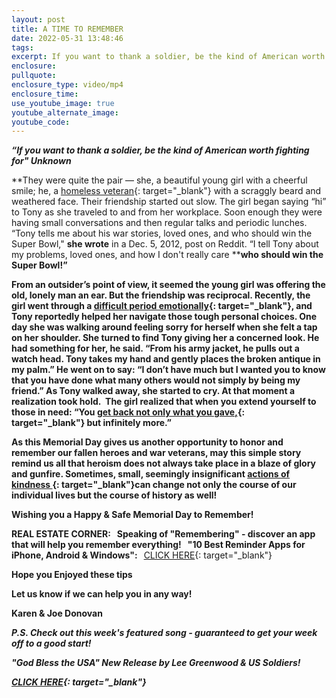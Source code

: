 ```yaml
---
layout: post
title: A TIME TO REMEMBER
date: 2022-05-31 13:48:46
tags:
excerpt: If you want to thank a soldier, be the kind of American worth fighting for
enclosure:
pullquote:
enclosure_type: video/mp4
enclosure_time:
use_youtube_image: true
youtube_alternate_image:
youtube_code:
---
```

***“If you want to thank a soldier, be the kind of American worth fighting for" Unknown***

**They were quite the pair — she, a beautiful young girl with a cheerful smile; he, a&nbsp;[homeless veteran](https://t.e2ma.net/click/e15mmh/q6p3gvi/a6ilcq){: target="_blank"}&nbsp;with a scraggly beard and weathered face. Their friendship started out slow. The girl began saying “hi” to Tony as she traveled to and from her workplace. Soon enough they were having small conversations and then regular talks and periodic lunches. “Tony tells me about his war stories, loved ones, and who should win the Super Bowl,"&nbsp;****she wrote****&nbsp;in a Dec. 5, 2012, post on Reddit. “I tell Tony about my problems, loved ones, and how I don't really care&nbsp;****who should win the Super Bowl\!”**

**From an outsider’s point of view, it seemed the young girl was offering the old, lonely man an ear. But the friendship was reciprocal. Recently, the girl went through a&nbsp;[difficult period emotionally](https://t.e2ma.net/click/e15mmh/q6p3gvi/i4mlcq){: target="_blank"}, and Tony reportedly helped her navigate those tough personal choices. One day she was walking around feeling sorry for herself when she felt a tap on her shoulder. She turned to find Tony giving her a concerned look. He had something for her, he said. “From his army jacket, he pulls out a watch head. Tony takes my hand and gently places the broken antique in my palm.” He went on to say: “I don’t have much but I wanted you to know that you have done what many others would not simply by being my friend.” As Tony walked away, she started to cry. At that moment a realization took hold.&nbsp; The girl realized that when you extend yourself to those in need: “You&nbsp;[get back not only what you gave,](https://t.e2ma.net/click/e15mmh/q6p3gvi/aaqlcq){: target="_blank"}&nbsp;but infinitely more.”**

**As this Memorial Day gives us another opportunity to honor and remember our fallen heroes and war veterans, may this simple story remind us all that heroism does not always take place in a blaze of glory and gunfire. Sometimes, small, seemingly insignificant&nbsp;[actions of kindness&nbsp;](https://t.e2ma.net/click/e15mmh/q6p3gvi/mnslcq){: target="_blank"}can change not only the course of our individual lives but the course of history as well\!**

**Wishing you a Happy & Safe Memorial Day to Remember\!**

**REAL ESTATE CORNER: &nbsp; Speaking of "Remembering" - discover an app that will help you remember everything\!&nbsp; &nbsp;"10 Best Reminder Apps for iPhone, Android & Windows":&nbsp; &nbsp;**[CLICK HERE](https://t.e2ma.net/click/e15mmh/q6p3gvi/2ftlcq){: target="_blank"}**&nbsp;**

**Hope you Enjoyed these tips**

**Let us know if we can help you in any way\!&nbsp;**

**Karen & Joe Donovan&nbsp;**

***P.S. Check out this week's featured song - guaranteed to get your week off to a good start\! &nbsp;***

***"God Bless the USA" New Release by Lee Greenwood & US Soldiers\!***

***[CLICK HERE](https://t.e2ma.net/click/e15mmh/q6p3gvi/i8tlcq){: target="_blank"}***
